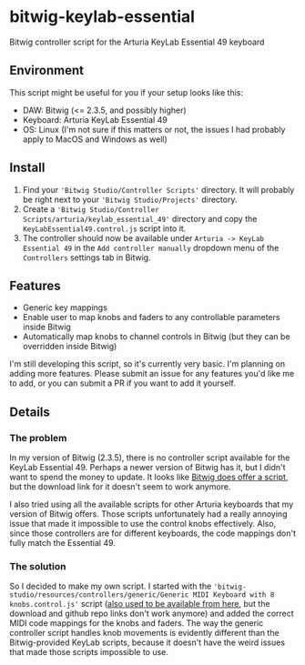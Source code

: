 # bitwig-keylab-essential
Bitwig controller script for the Arturia KeyLab Essential 49 keyboard
  
## Environment

This script might be useful for you if your setup looks like this:

* DAW: Bitwig (<= 2.3.5, and possibly higher)
* Keyboard: Arturia KeyLab Essential 49
* OS: Linux (I'm not sure if this matters or not, the issues I had probably apply to MacOS and Windows as well)

## Install
  1. Find your `'Bitwig Studio/Controller Scripts'` directory. It will probably be right next to your `'Bitwig Studio/Projects'` directory.
  2. Create a `'Bitwig Studio/Controller Scripts/arturia/keylab_essential_49'` directory and copy the `KeyLabEssential49.control.js` script into it.
  3. The controller should now be available under `Arturia -> KeyLab Essential 49` in the `Add controller manually` dropdown menu of the `Controllers` settings tab in Bitwig.

## Features

* Generic key mappings
* Enable user to map knobs and faders to any controllable parameters inside Bitwig 
* Automatically map knobs to channel controls in Bitwig (but they can be overridden inside Bitwig)

I'm still developing this script, so it's currently very basic. I'm planning on adding more features. Please submit an issue for any features you'd like me to add, or you can submit a PR if you want to add it yourself.

## Details

### The problem

In my version of Bitwig (2.3.5), there is no controller script available for the KeyLab Essential 49. Perhaps a newer version of Bitwig has it, but I didn't want to spend the money to update. It looks like [Bitwig does offer a script](https://www.bitwig.com/en/community/control_scripts/arturia/keylab/keylab.html), but the download link for it doesn't seem to work anymore.

I also tried using all the available scripts for other Arturia keyboards that my version of Bitwig offers. Those scripts unfortunately had a really annoying issue that made it impossible to use the control knobs effectively. Also, since those controllers are for different keyboards, the code mappings don't fully match the Essential 49.

### The solution

So I decided to make my own script. I started with the `'bitwig-studio/resources/controllers/generic/Generic MIDI Keyboard with 8 knobs.control.js'` script ([also used to be available from here](https://www.bitwig.com/en/community/control_scripts/generic/generic_knobs/genericknobs_1.html), but the download and github repo links don't work anymore) and added the correct MIDI code mappings for the knobs and faders. The way the generic controller script handles knob movements is evidently different than the Bitwig-provided KeyLab scripts, because it doesn't have the weird issues that made those scripts impossible to use.
